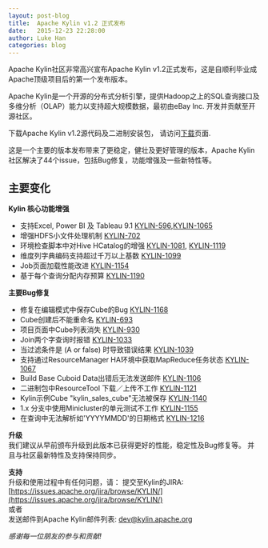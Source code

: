 ```yaml
---
layout: post-blog
title:  Apache Kylin v1.2 正式发布
date:   2015-12-23 22:28:00
author: Luke Han
categories: blog
---
```


Apache Kylin社区非常高兴宣布Apache Kylin v1.2正式发布，这是自顺利毕业成Apache顶级项目后的第一个发布版本。
 
Apache Kylin是一个开源的分布式分析引擎，提供Hadoop之上的SQL查询接口及多维分析（OLAP）能力以支持超大规模数据，最初由eBay Inc. 开发并贡献至开源社区。

下载Apache Kylin v1.2源代码及二进制安装包， 
请访问[下载](http://kylin.apache.org/cn/download/)页面.

这是一个主要的版本发布带来了更稳定，健壮及更好管理的版本，Apache Kylin社区解决了44个issue，包括Bug修复，功能增强及一些新特性等。

## 主要变化

__Kylin 核心功能增强__

* 支持Excel, Power BI 及 Tableau 9.1 [KYLIN-596](https://issues.apache.org/jira/browse/KYLIN-596),[KYLIN-1065](https://issues.apache.org/jira/browse/KYLIN-1065)
* 增强HDFS小文件处理机制 [KYLIN-702](https://issues.apache.org/jira/browse/KYLIN-702) 
* 环境检查脚本中对Hive HCatalog的增强 [KYLIN-1081](https://issues.apache.org/jira/browse/KYLIN-1081), [KYLIN-1119](https://issues.apache.org/jira/browse/KYLIN-1119)
* 维度列字典编码支持超过千万以上基数 [KYLIN-1099](https://issues.apache.org/jira/browse/KYLIN-1099)
* Job页面加载性能改进 [KYLIN-1154](https://issues.apache.org/jira/browse/KYLIN-1154) 
* 基于每个查询分配内存预算 [KYLIN-1190](https://issues.apache.org/jira/browse/KYLIN-1190)

__主要Bug修复__

* 修复在编辑模式中保存Cube的Bug [KYLIN-1168](https://issues.apache.org/jira/browse/KYLIN-1168)
* Cube创建后不能重命名 [KYLIN-693](https://issues.apache.org/jira/browse/KYLIN-693)
* 项目页面中Cube列表消失 [KYLIN-930](https://issues.apache.org/jira/browse/KYLIN-930)
* Join两个字查询时报错 [KYLIN-1033](https://issues.apache.org/jira/browse/KYLIN-1033)
* 当过滤条件是 (A or false) 时导致错误结果 [KYLIN-1039](https://issues.apache.org/jira/browse/KYLIN-1039)
* 支持通过ResourceManager HA环境中获取MapReduce任务状态 [KYLIN-1067](https://issues.apache.org/jira/browse/KYLIN-1067)
* Build Base Cuboid Data出错后无法发送邮件 [KYLIN-1106](https://issues.apache.org/jira/browse/KYLIN-1106)
* 二进制包中ResourceTool 下载／上传不工作 [KYLIN-1121](https://issues.apache.org/jira/browse/KYLIN-1121)
* Kylin示例Cube "kylin_sales_cube"无法被保存 [KYLIN-1140](https://issues.apache.org/jira/browse/KYLIN-1140)
* 1.x 分支中使用Minicluster的单元测试不工作 [KYLIN-1155](https://issues.apache.org/jira/browse/KYLIN-1155)
* 在查询中无法解析如'YYYYMMDD'的日期格式 [KYLIN-1216](https://issues.apache.org/jira/browse/KYLIN-1216)


__升级__  
我们建议从早前颁布升级到此版本已获得更好的性能，稳定性及Bug修复等。
并且与社区最新特性及支持保持同步。

__支持__  
升级和使用过程中有任何问题，请： 
提交至Kylin的JIRA: [https://issues.apache.org/jira/browse/KYLIN/](https://issues.apache.org/jira/browse/KYLIN/)  
或者  
发送邮件到Apache Kylin邮件列表: [dev@kylin.apache.org](mailto:dev@kylin.apache.org)  

_感谢每一位朋友的参与和贡献!_
